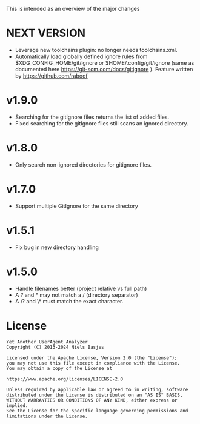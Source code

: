 
This is intended as an overview of the major changes

NEXT VERSION
===
- Leverage new toolchains plugin: no longer needs toolchains.xml.
- Automatically load globally defined ignore rules from \$XDG_CONFIG_HOME/git/ignore or \$HOME/.config/git/ignore (same as documented here https://git-scm.com/docs/gitignore ). Feature written by https://github.com/raboof

v1.9.0
===
- Searching for the gitIgnore files returns the list of added files.
- Fixed searching for the gitIgnore files still scans an ignored directory.

v1.8.0
===
- Only search non-ignored directories for gitignore files.

v1.7.0
===
- Support multiple GitIgnore for the same directory

v1.5.1
===
- Fix bug in new directory handling

v1.5.0
===
- Handle filenames better (project relative vs full path)
- A ? and * may not match a / (directory separator)
- A \\? and \\* must match the exact character.


License
=======
    Yet Another UserAgent Analyzer
    Copyright (C) 2013-2024 Niels Basjes

    Licensed under the Apache License, Version 2.0 (the "License");
    you may not use this file except in compliance with the License.
    You may obtain a copy of the License at

    https://www.apache.org/licenses/LICENSE-2.0

    Unless required by applicable law or agreed to in writing, software
    distributed under the License is distributed on an "AS IS" BASIS,
    WITHOUT WARRANTIES OR CONDITIONS OF ANY KIND, either express or implied.
    See the License for the specific language governing permissions and
    limitations under the License.
